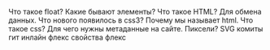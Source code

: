 Что такое float?
Какие бывают элементы?
Что такое HTML? Для обмена данных.
Что нового появилось в сss3?
Почему мы называет html.
Что такое css?
Для чего нужны метаданные на сайте.
Пиксели?
SVG
комиты
гит
инлайн флекс
свойства флекс


